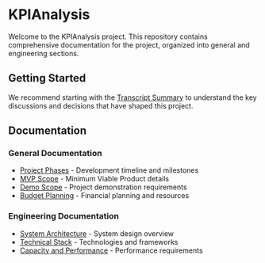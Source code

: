 # KPIAnalysis

Welcome to the KPIAnalysis project. This repository contains comprehensive documentation for the project, organized into general and engineering sections.

## Getting Started

We recommend starting with the [Transcript Summary](generalDoc/transcriptSummary.md) to understand the key discussions and decisions that have shaped this project.

## Documentation

### General Documentation

- [Project Phases](generalDoc/projectPhases.md) - Development timeline and milestones
- [MVP Scope](generalDoc/mvpScope.md) - Minimum Viable Product details
- [Demo Scope](generalDoc/demoScope.md) - Project demonstration requirements
- [Budget Planning](generalDoc/budgetPlanning.md) - Financial planning and resources

### Engineering Documentation

- [System Architecture](engineeringDoc/systemArchitecture.md) - System design overview
- [Technical Stack](engineeringDoc/techStack.md) - Technologies and frameworks
- [Capacity and Performance](engineeringDoc/capacityAndPerformance.md) - Performance requirements
